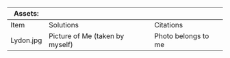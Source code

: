 
| Assets:  |                                       |                                                                                                                                                                                       |
|---------------------------------------------------------------------------|---------------------------------------|---------------------------------------------------------------------------------------------------------------------------------------------------------------------------------------|
| Item                                                                    | Solutions                             | Citations                                                                                                                                                                             |
| Lydon.jpg                                                  | Picture of Me (taken by myself)       |       Photo belongs to me                                                                  |
